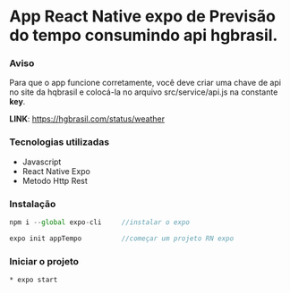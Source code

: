 # App React Native expo de Previsão do tempo consumindo api hgbrasil.

### Aviso
Para que o app funcione corretamente, você deve criar uma chave de api no site
da hqbrasil e colocá-la no arquivo src/service/api.js na constante **key**.

**LINK**: <https://hgbrasil.com/status/weather>

### Tecnologias utilizadas
* Javascript
* React Native Expo
* Metodo Http Rest

### Instalação
```javascript
npm i --global expo-cli     //instalar o expo

expo init appTempo          //começar um projeto RN expo

```

### Iniciar o projeto
```
* expo start
```

